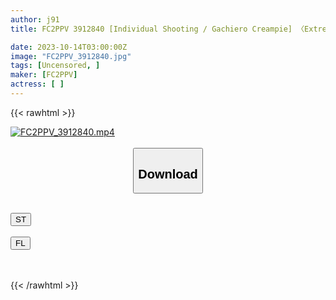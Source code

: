 ```yaml
---
author: j91
title: FC2PPV 3912840 [Individual Shooting / Gachiero Creampie] 〈Extremely Good Woman (Similar To Sawa●E●Ka) And Lewd! Divine Style! 〉When I Saw Her On The Street, I Couldn’t Help But Look At Her Twice. I Had A Sex Video With A Super Cute Girl ♥

date: 2023-10-14T03:00:00Z
image: "FC2PPV_3912840.jpg"
tags: [Uncensored, ]
maker: [FC2PPV]
actress: [ ]
---
```



{{< rawhtml >}}

<div class="video" data-videoid="O7g46wKYwKI6Yq">
    <a href="javascript:;">
        <img src="https://my.j91.asia/posts/FC2PPV_3912840/FC2PPV_3912840.jpg" width="WIDTH" height="HEIGHT" alt="FC2PPV_3912840.mp4" loading="lazy">
    </a>
</div>

<script type="text/javascript" src="https://j91.asia/asset/on-demand-st.js"></script>

<br>
  <link rel="stylesheet" href="https://j91.asia/asset/bs5.css">
  
  <center>
  <button class="btn btn-primary" type="button" data-bs-toggle="collapse" data-bs-target=".multi-collapse" aria-expanded="false" aria-controls="multiCollapseExample1 multiCollapseExample2"><h2>Download</h2></button></center>
</p>
<div class="row">
  <div class="col">
    <div class="collapse multi-collapse" id="multiCollapseExample1">
      <div class="card card-body">
	      	      <br>
<div class="buttons">  
<a href="https://streamtape.to/v/O7g46wKYwKI6Yq"><button class="btn-hover color-3"><i class="fa fa-download"></i> ST</button></a></div>
    </div>
  </div>
</div>
  <div class="col">
    <div class="collapse multi-collapse" id="multiCollapseExample2">
      <div class="card card-body">
	      <br>
<div class="buttons">
    <a href="https://filelions.online/f/qig29sh82ypw"><button class="btn-hover color-9"><i class="fa fa-download"></i> FL</button></a></div>
<br><br>
      </div>
    </div>
  </div>
</div>

{{< /rawhtml >}}